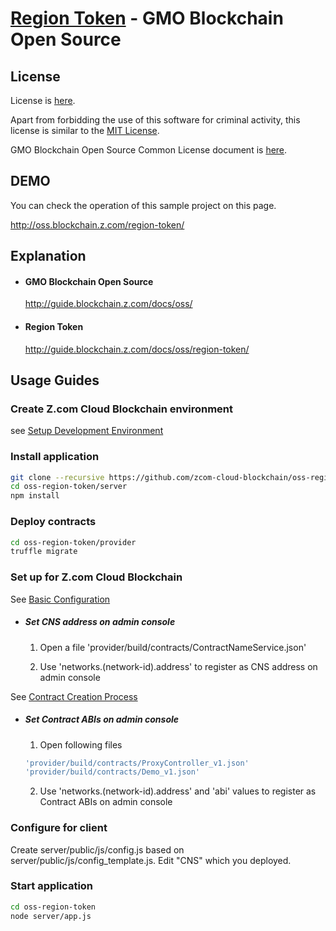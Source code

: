 [Region Token](https://guide.blockchain.z.com/docs/oss/region-token/) - GMO Blockchain Open Source
==================================================

License
--------------------------------------
License is [here](./LICENSE.txt).

Apart from forbidding the use of this software for criminal activity, this license is similar to the [MIT License](https://opensource.org/licenses/mit-license.php).

GMO Blockchain Open Source Common License document is [here](https://guide.blockchain.z.com/docs/oss/license/).

DEMO
--------------------------------------
You can check the operation of this sample project on this page.

http://oss.blockchain.z.com/region-token/

Explanation
--------------------------------------
- #### GMO Blockchain Open Source
    http://guide.blockchain.z.com/docs/oss/

- #### Region Token
    http://guide.blockchain.z.com/docs/oss/region-token/

Usage Guides
--------------------------------------

### Create Z.com Cloud Blockchain environment
see [Setup Development Environment](https://guide.blockchain.z.com/docs/init/setup/)

### Install application
```bash
git clone --recursive https://github.com/zcom-cloud-blockchain/oss-region-token.git
cd oss-region-token/server
npm install
```

### Deploy contracts
```bash
cd oss-region-token/provider
truffle migrate
```

### Set up for Z.com Cloud Blockchain
See [Basic Configuration](https://guide.blockchain.z.com/docs/dapp/setup/)

- ##### Set CNS address on admin console
  1. Open a file 'provider/build/contracts/ContractNameService.json'

  2. Use 'networks.(network-id).address' to register as CNS address on admin console

See [Contract Creation Process](https://guide.blockchain.z.com/docs/dapp/contract/)
- ##### Set Contract ABIs on admin console
  1. Open following files
    ```bash
    'provider/build/contracts/ProxyController_v1.json'
    'provider/build/contracts/Demo_v1.json'
    ```
  2. Use 'networks.(network-id).address' and 'abi' values to register as Contract ABIs on admin console

### Configure for client
Create server/public/js/config.js based on server/public/js/config_template.js. Edit "CNS" which you deployed.

### Start application
```bash
cd oss-region-token
node server/app.js
```
